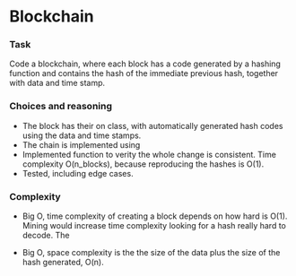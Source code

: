Blockchain
================

### Task
Code a blockchain, where each block has a code generated by a hashing function
and contains the hash of the immediate previous hash, together with data and
time stamp.

### Choices and reasoning

- The block has their on class, with automatically generated hash codes using the
data and time stamps.
- The chain is implemented using
- Implemented function to verity the whole change is consistent. Time complexity O(n_blocks), because
reproducing the hashes is O(1).
- Tested, including edge cases. 

### Complexity

- Big O, time complexity of creating a block depends on how hard is O(1). Mining would increase time complexity looking for a hash really hard to decode. The

- Big O, space complexity is the the size of the data plus the size of the hash generated, O(n).

